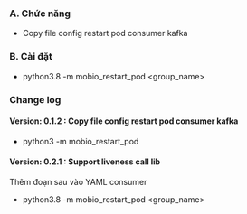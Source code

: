 ### A. Chức năng
- Copy file config restart pod consumer kafka

### B. Cài đặt 
- python3.8 -m mobio_restart_pod <group_name>

### Change log 
#### Version: 0.1.2 : Copy file config restart pod consumer kafka
- python3 -m mobio_restart_pod 
#### Version: 0.2.1 : Support liveness call lib
Thêm đoạn sau vào YAML consumer
- python3.8 -m mobio_restart_pod <group_name>